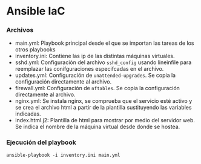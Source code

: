 # Ansible IaC

### Archivos

* main.yml: Playbook principal desde el que se importan las tareas de los otros playbooks
* inventory.ini: Contiene las ip de las distintas máquinas virtuales.
* sshd.yml: Configuración del archivo `sshd_config`  usando lineinfile para reemplazar las conifguraciones especifcadas en el archivo.
* updates.yml: Configuración de `unattended-upgrades`. Se copia la configuración directamente al archivo.
* firewall.yml: Configuración de `nftables`. Se copia la configuración directamente al archivo.
* nginx.yml: Se instala nginx, se comprueba que el servicio esté activo y se crea el archivo html a partir de la plantilla sustituyendo las variables indicadas.
* index.html.j2: Plantilla de html para mostrar por medio del servidor web. Se indica el nombre de la máquina virtual desde donde se hostea.

### Ejecución del playbook
```
ansible-playbook -i inventory.ini main.yml
